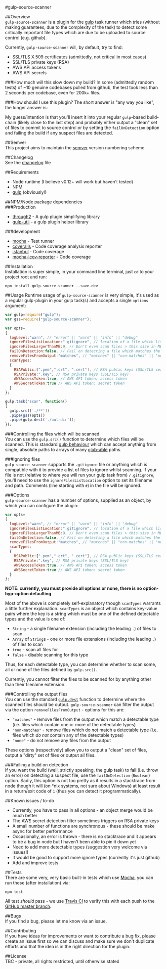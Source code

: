 #gulp-source-scanner

##Overview  
`gulp-source-scanner` is a plugin for the [gulp](http://gulpjs.com/) task runner which tries (without making guarantees, due to the complexity of the task) to detect some critically important file types which are due to be uploaded to source control (e.g. github).

Currently, `gulp-source-scanner` will, by default, try to find:  
* SSL/TLS X.509 certificates (admittedly, not critical in most cases)
* SSL/TLS private keys (RSA)
* AWS API access tokens
* AWS API secrets

###How much will this slow down my build?
In some (admittedly random tests) of ~10 genuine codebases pulled from github, the test took less than 2 seconds per codebase, even for 200k+ files.

###How should I use this plugin?
The short answer is "any way you like", the longer answer is:  

My guess/intention is that you'll insert it into your regular `gulp`-based build-chain (likely close to the last step) and probably either output a "clean" set of files to commit to source control or by setting the `failOnDetection` option and failing the build if any suspect files are detected.

##Semver  
This project aims to maintain the [semver](http://semver.org/) version numbering scheme.

##Changelog  
See the [changelog](./changelog.md) file

##Requirements  
* Node runtime (I believe v0.12+ will work but haven't tested)
* NPM
* [gulp](http://gulpjs.com/) (obviously!)

##NPM/Node package dependencies  
###Production  
* [through2](https://www.npmjs.com/package/through2) - A gulp plugin simplifying library
* [gulp-util](https://www.npmjs.com/package/gulp-util) - a gulp plugin helper library

###development  
* [mocha](https://www.npmjs.com/package/mocha) - Test runner
* [coveralls](https://www.npmjs.com/package/coveralls) - Code coverage analysis reporter
* [istanbul](https://www.npmjs.com/package/istanbul) - Code coverage
* [mocha-lcov-reporter](https://www.npmjs.com/package/mocha-lcov-reporter) - Code coverage

##Installation  
Installation is super simple, in your command line terminal, just `cd` to your project root and run:  

```
npm install gulp-source-scanner --save-dev
```

##Usage
Runtime usage of `gulp-source-scanner` is very simple, it's used as a regular gulp-plugin in your gulp task(s) and accepts a single `options` argument:

```js
var gulp=require("gulp");
var gss=require("gulp-source-scanner");

var opts=
{
  logLevel:"warn", // "error" || "warn" || "info" || "debug"
  ignoreFilesListLocation:".gitignore", // location of a file which lists files which won't be committed to SC, set to false to disable
  ignoreFilesLargerThanMB:9, // Don't even scan files > this size in MB
  failOnDetection:false, // Fail on detecting a file which matches the defined scanTypes
  removeFilesFromOutput:"matches", // "matches" || "non-matches" || "none"
  scanTypes:
  {
    RSAPublic:[".pem",".crt", ".cert"], // RSA public keys (SSL/TLS cert)
    RSAPrivate:".key", // RSA private keys (SSL/TLS key)
    AWSAccessToken:true, // AWS API token: access token
    AWSSecretToken:true // AWS API token: secret token
  }
};

gulp.task("scan", function()
{
  gulp.src(['./**'])
  .pipe(gss(opts))
  .pipe(gulp.dest('./out-dir'));
});
```

###Controlling the files which will be scanned  
You can use the `gulp.src()` function to determine which files will be scanned. This is standard [gulp behaviour](https://github.com/gulpjs/gulp/blob/master/docs/API.md#gulpsrcglobs-options) which can accept anything from single, absolute paths to arrays of many [glob-able](https://github.com/isaacs/node-glob) paths.

###Ignoring files  
`gulp-source-scanner` supports the `.gitignore` file or anything which is compatible with it to provide a list of files to ignore whilst scanning. If your file is not (relative to where you will run your gulp task from) `/.gitignore`, you'll need to use the `ignoreFilesListLocation` option to set its filename and path. Comments (line starting with `#`) in the file will be ignored.

###Options  
`gulp-source-scanner` has a number of options, supplied as an object, by which you can configure the plugin:  

```js
var opts=
{
  logLevel:"warn", // "error" || "warn" || "info" || "debug"
  ignoreFilesListLocation:".gitignore", // location of a file which lists files which won't be committed to SC, set to false to disable
  ignoreFilesLargerThanMB:9, // Don't even scan files > this size in MB
  failOnDetection:false, // Fail on detecting a file which matches the defined scanTypes
  removeFilesFromOutput:"matches", // "matches" || "non-matches" || "none"
  scanTypes:
  {
    RSAPublic:[".pem",".crt", ".cert"], // RSA public keys (SSL/TLS cert)
    RSAPrivate:".key", // RSA private keys (SSL/TLS key)
    AWSAccessToken:true, // AWS API token: access token
    AWSSecretToken:true // AWS API token: secret token
  }
};
```

**NOTE: currently, you must provide all options or none, there is no option-byp-option defaulting**

Most of the above is completely self-explanatory though `scanTypes` warrants a little further explanation. `scanTypes` is an object which contains key-value pairs where the key is a string which must be one of the defined detectable types and the value is one of:   
* `String` - a single filename extension (including the leading `.`) of files to scan
* `Array` of `String`s - one or more file extensions (including the leading `.`) of files to scan
* `true` - scan all files for
* `false` - disable scanning for this type

Thus, for each detectable type, you can determine whether to scan some, all or none of the files defined by `gulp.src()`.

Currently, you cannot filter the files to be scanned for by anything other than their filename extension.


###Controlling the output files  
You can use the standard [`gulp.dest`](https://github.com/gulpjs/gulp/blob/master/docs/API.md#gulpdestpath-options) function to determine where the scanned files should be output. `gulp-source-scanner` can filter the output via the option `removeFilesFromOutput` - options for this are:

* `"matches"` - remove files from the output which match a detectable type (i.e. files which contain one or more of the detectable types)
* `"non-matches"` - remove files which do *not* match a detectable type (i.e. files which *do not* contain any of the detectable types)
* `"none"` - do not remove any files from the output

These options (respectively) allow you to output a "clean" set of files, output a "dirty" set of files or output all files.

###Failing a build on detection  
If you want the build (well, strictly speaking, the gulp task) to fail (i.e. throw an error) on detecting a suspect file, use the `failOnDetection` (`Boolean`) option. Sadly, this option is not too pretty as it results in a stacktrace from node though it will (on \*nix systems, not sure about Windows) at least result in a return/exit code of `1` (thus you can detect it programmatically).

##Known issues / to-do  
* Currently, you have to pass in all options - an object merge would be much better
* The AWS secret detection filter sometimes triggers on RSA private keys
* A small number of functions are synchronous - these should be make async for better performance
* Occasionally, an error is thrown - there is no stacktrace and it appears to be a bug in node but I haven't been able to pin it down yet
* Need to add more detectable types (suggestion very welcome via issues!)
* It would be good to support more ignore types (currently it's just github)
* Add and improve tests

##Tests  
There are some very, very basic built-in tests which use [Mocha](https://mochajs.org/), you can run these (after installation) via:

```
npm test
```

All test *should* pass - we use [Travis CI](https://travis-ci.org/neilstuartcraig/gulp-runner-tdp) to verify this with each push to the [GitHub master branch](https://github.com/neilstuartcraig/gulp-runner-tdp).

##Bugs  
If you find a bug, please let me know via an issue.

##Contributing  
If you have ideas for improvements or want to contribute a bug fix, please create an issue first so we can discuss and make sure we don't duplicate efforts and that the idea is in the right direction for the plugin.

##License  
TBC - private, all rights restricted, until otherwise stated
